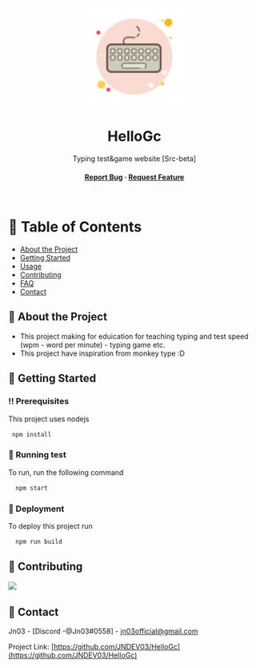 <div align="center">

  <img src="public/logo.png" alt="logo" width="200" height="auto" />
  <h1>HelloGc</h1>
  
  <p>
    Typing test&game website [Src-beta]
  </p>
   
<h4>
    <a href="https://github.com/JNDEV03/HelloGc/issues/">Report Bug</a>
  <span> · </span>
    <a href="https://github.com/JNDEV03/HelloGc/issues/">Request Feature</a>
  </h4>
</div>

<br />

<!-- Table of Contents -->
# :notebook_with_decorative_cover: Table of Contents

- [About the Project](#star2-about-the-project)
- [Getting Started](#toolbox-getting-started)
- [Usage](#eyes-usage)
- [Contributing](#wave-contributing)
- [FAQ](#grey_question-faq)
- [Contact](#handshake-contact)
  

<!-- About the Project -->
## :star2: About the Project
- This project making for eduication for teaching typing and test speed (wpm - word per minute) - typing game etc.
- This project have inspiration from monkey type :D

<!-- Getting Started -->
## 	:toolbox: Getting Started

<!-- Prerequisites -->
### :bangbang: Prerequisites

This project uses nodejs

```bash
 npm install
```
   
<!-- Running Tests -->
### :test_tube: Running test

To run, run the following command

```bash
  npm start
```

<!-- Deployment -->
### :triangular_flag_on_post: Deployment

To deploy this project run

```bash
  npm run build
```
<!-- Contributing -->
## :wave: Contributing

<a href="https://github.com/JNDEV03/HelloGc/graphs/contributors">
  <img src="https://avatars.githubusercontent.com/u/112270477?v=4" />
</a>


<!-- Contact -->
## :handshake: Contact

Jn03 - [Discord -@Jn03#0558] - jn03official@gmail.com

Project Link: [https://github.com/JNDEV03/HelloGc](https://github.com/JNDEV03/HelloGc)

